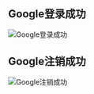 ## Google登录成功
![Google登录成功](https://hzy-1301560453.cos.ap-shanghai.myqcloud.com/2020/pictures/20200903110507.png)
## Google注销成功
![Google注销成功](https://hzy-1301560453.cos.ap-shanghai.myqcloud.com/2020/pictures/20200903110443.png)